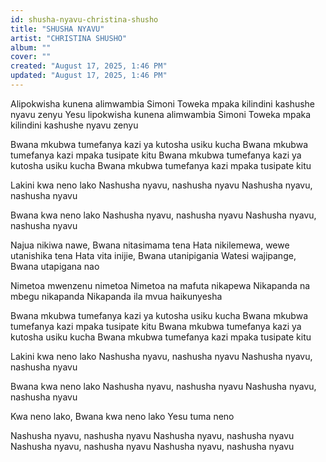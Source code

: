 ```yaml
---
id: shusha-nyavu-christina-shusho
title: "SHUSHA NYAVU"
artist: "CHRISTINA SHUSHO"
album: ""
cover: ""
created: "August 17, 2025, 1:46 PM"
updated: "August 17, 2025, 1:46 PM"
---
```



Alipokwisha kunena alimwambia Simoni
Toweka mpaka kilindini kashushe nyavu zenyu
Yesu lipokwisha kunena alimwambia Simoni
Toweka mpaka kilindini kashushe nyavu zenyu

Bwana mkubwa tumefanya kazi ya kutosha usiku kucha
Bwana mkubwa tumefanya kazi mpaka tusipate kitu
Bwana mkubwa tumefanya kazi ya kutosha usiku kucha
Bwana mkubwa tumefanya kazi mpaka tusipate kitu

Lakini kwa neno lako
Nashusha nyavu, nashusha nyavu
Nashusha nyavu, nashusha nyavu

Bwana kwa neno lako
Nashusha nyavu, nashusha nyavu
Nashusha nyavu, nashusha nyavu

Najua nikiwa nawe, Bwana nitasimama tena
Hata nikilemewa, wewe utanishika tena
Hata vita inijie, Bwana utanipigania
Watesi wajipange, Bwana utapigana nao

Nimetoa mwenzenu nimetoa
Nimetoa na mafuta nikapewa
Nikapanda na mbegu nikapanda
Nikapanda ila mvua haikunyesha

Bwana mkubwa tumefanya kazi ya kutosha usiku kucha
Bwana mkubwa tumefanya kazi mpaka tusipate kitu
Bwana mkubwa tumefanya kazi ya kutosha usiku kucha
Bwana mkubwa tumefanya kazi mpaka tusipate kitu

Lakini kwa neno lako
Nashusha nyavu, nashusha nyavu
Nashusha nyavu, nashusha nyavu

Bwana kwa neno lako
Nashusha nyavu, nashusha nyavu
Nashusha nyavu, nashusha nyavu

Kwa neno lako, Bwana kwa neno lako
Yesu tuma neno

Nashusha nyavu, nashusha nyavu
Nashusha nyavu, nashusha nyavu
Nashusha nyavu, nashusha nyavu
Nashusha nyavu, nashusha nyavu